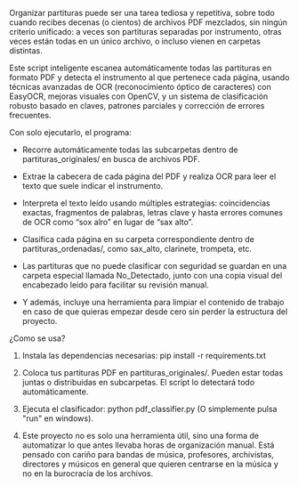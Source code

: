 Organizar partituras puede ser una tarea tediosa y repetitiva, sobre todo cuando recibes decenas (o cientos) de archivos PDF mezclados, sin ningún criterio unificado: a veces son partituras separadas por instrumento, otras veces están todas en un único archivo, o incluso vienen en carpetas distintas.

Este script inteligente escanea automáticamente todas las partituras en formato PDF y detecta el instrumento al que pertenece cada página, usando técnicas avanzadas de OCR (reconocimiento óptico de caracteres) con EasyOCR, mejoras visuales con OpenCV, y un sistema de clasificación robusto basado en claves, patrones parciales y corrección de errores frecuentes.

Con solo ejecutarlo, el programa:

- Recorre automáticamente todas las subcarpetas dentro de partituras_originales/ en busca de archivos PDF.

- Extrae la cabecera de cada página del PDF y realiza OCR para leer el texto que suele indicar el instrumento.

- Interpreta el texto leído usando múltiples estrategias: coincidencias exactas, fragmentos de palabras, letras clave y hasta errores comunes de OCR como “sox alro” en lugar de “sax alto”.

- Clasifica cada página en su carpeta correspondiente dentro de partituras_ordenadas/, como sax_alto, clarinete, trompeta, etc.

- Las partituras que no puede clasificar con seguridad se guardan en una carpeta especial llamada No_Detectado, junto con una copia visual del encabezado leído para facilitar su revisión manual.

- Y además, incluye una herramienta para limpiar el contenido de trabajo en caso de que quieras empezar desde cero sin perder la estructura del proyecto.

¿Como se usa?

1. Instala las dependencias necesarias: pip install -r requirements.txt
2. Coloca tus partituras PDF en partituras_originales/. Pueden estar todas juntas o distribuidas en subcarpetas. El script lo detectará todo automáticamente.
3. Ejecuta el clasificador: python pdf_classifier.py  (O simplemente pulsa "run" en windows).

4. Este proyecto no es solo una herramienta útil, sino una forma de automatizar lo que antes llevaba horas de organización manual. Está pensado con cariño para bandas de música, profesores, archivistas, directores y músicos en general que quieren centrarse en la música y no en la burocracia de los archivos.
